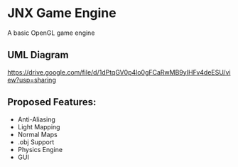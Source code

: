 # JNX Game Engine
A basic OpenGL game engine

## UML Diagram
https://drive.google.com/file/d/1dPtqGV0p4lo0gFCaRwMB9yIHFv4deESU/view?usp=sharing

## Proposed Features:
<ul><li>Anti-Aliasing</li>
  <li>Light Mapping</li>
  <li>Normal Maps</li>
  <li>.obj Support</li>
  <li>Physics Engine</li>
  <li>GUI</li>
</ul>
